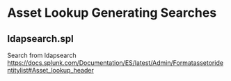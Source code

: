 # Asset Lookup Generating Searches

## ldapsearch.spl

Search from ldapsearch
https://docs.splunk.com/Documentation/ES/latest/Admin/Formatassetoridentitylist#Asset_lookup_header
